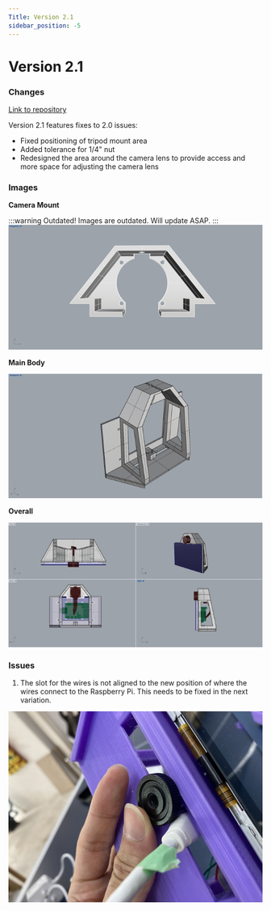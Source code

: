 ```yaml
---
Title: Version 2.1
sidebar_position: -5
---
```


# Version 2.1

### Changes

[Link to repository](https://github.com/screensavers-club/argos-childnode-case/tree/main/2.0)

Version 2.1 features fixes to 2.0 issues:

- Fixed positioning of tripod mount area
- Added tolerance for 1/4" nut
- Redesigned the area around the camera lens to provide access and more space for adjusting the camera lens

### Images

**Camera Mount**

:::warning Outdated!
Images are outdated. Will update ASAP.
:::
![camera-mount-0](../../../static/img/v2-1/3-back.png)

**Main Body**

![body-1](../../../static/img/v2-1/4-backtop.png)

**Overall**

![overall-views](../../../static/img/v2-1/0-overall.png)

### Issues

1. The slot for the wires is not aligned to the new position of where the wires connect to the Raspberry Pi. This needs to be fixed in the next variation.

![Issue 1](../../../static/img/v2-1/issues-1.jpg)
